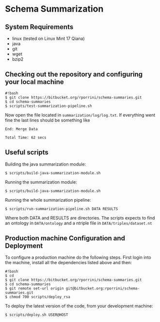 # Schema Summarization

## System Requirements

* linux (tested on Linux Mint 17 Qiana)
* java
* git
* wget
* bzip2

## Checking out the repository and configuring your local machine
```
#!bash
$ git clone https://bitbucket.org/rporrini/schema-summaries.git
$ cd schema-summaries
$ scripts/test-summarization-pipeline.sh
```

Now open the file located in ```summarization/log/log.txt```. If everything went fine the last lines should be something like

```
End: Merge Data

Total Time: 62 secs
```

## Useful scripts

Building the java summarization module:
```
$ scripts/build-java-summarization-module.sh
```

Running the summarization module:
```
$ scripts/build-java-summarization-module.sh
```

Running the whole summarization pipeline:
```
$ scripts/run-summarization-pipeline.sh DATA RESULTS
```

Where both DATA and RESULTS are directories. The scripts expects to find an ontology in ```DATA/ontology``` and a ntriple file in ```DATA/triples/dataset.nt```

## Production machine Configuration and Deployment

To configure a production machine do the following steps. First login into the machine, install all the dependencies listed above and then:

```
#!bash
$ cd
$ git clone https://bitbucket.org/rporrini/schema-summaries.git
$ cd schema-summaries
$ git remote set-url origin git@bitbucket.org:rporrini/schema-summaries.git
$ chmod 700 scripts/deploy_rsa
```

To deploy the latest version of the code, from your development machine:

```
$ scripts/deploy.sh USER@HOST
```

